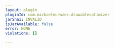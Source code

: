 ```yaml
---
layout: plugin
pluginId: com.michaelmuenzer.drawableoptimizer
jarSha1: INVALID
isJarAvailable: false
error: NONE
violations: []

---
```

